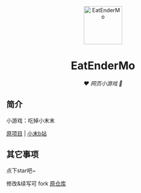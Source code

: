 <p align="center">
  <a href="https://xingye.me/game/eatkano"><img src="image/ClickBefore.png" width="100" height="100" alt="EatEnderMo"></a>
</p>
<div align="center">

# EatEnderMo

_♥ 网页小游戏 🥛_

</div>


## 简介

小游戏：吃掉小末末

[原项目](https://github.com/arcxingye/EatKano)
|
[小末b站](https://space.bilibili.com/373454723)

## 其它事项

点下star吧~

修改&续写可 fork [原仓库](https://github.com/arcxingye/EatKano)
